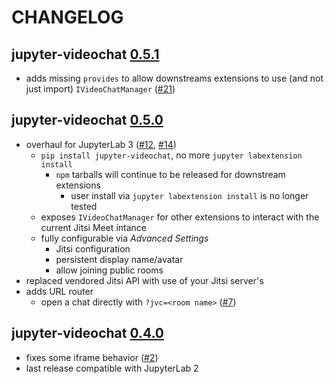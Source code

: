 # CHANGELOG

## jupyter-videochat [0.5.1]

- adds missing `provides` to allow downstreams extensions to use (and not just
  import) `IVideoChatManager` ([#21])

[0.5.1]: https://pypi.org/project/jupyter-videochat/0.5.1
[#21]: https://github.com/yuvipanda/jupyter-videochat/issues/21

## jupyter-videochat [0.5.0]

- overhaul for JupyterLab 3 ([#12], [#14])
  - `pip install jupyter-videochat`, no more `jupyter labextension install`
    - `npm` tarballs will continue to be released for downstream extensions
      - user install via `jupyter labextension install` is no longer tested
  - exposes `IVideoChatManager` for other extensions to interact with the
    current Jitsi Meet intance
  - fully configurable via _Advanced Settings_
    - Jitsi configuration
    - persistent display name/avatar
    - allow joining public rooms
- replaced vendored Jitsi API with use of your Jitsi server's
- adds URL router
  - open a chat directly with `?jvc=<room name>` ([#7])

[0.5.0]: https://pypi.org/project/jupyter-videochat/0.5.0
[#12]: https://github.com/yuvipanda/jupyter-videochat/issues/12
[#7]: https://github.com/yuvipanda/jupyter-videochat/issues/7
[#14]: https://github.com/yuvipanda/jupyter-videochat/pull/14

## jupyter-videochat [0.4.0]

- fixes some iframe behavior ([#2])
- last release compatible with JupyterLab 2

[0.4.0]: https://www.npmjs.com/package/jupyterlab-videochat
[#2]: https://github.com/yuvipanda/jupyter-videochat/issues/2
